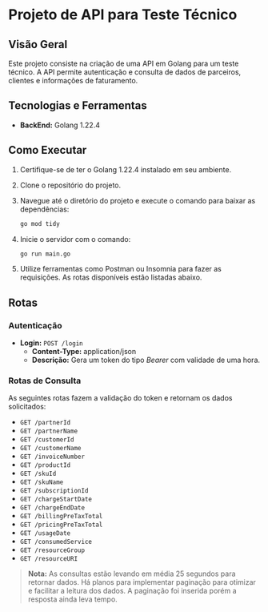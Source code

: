 # Projeto de API para Teste Técnico

## Visão Geral

Este projeto consiste na criação de uma API em Golang para um teste técnico. A API permite autenticação e consulta de dados de parceiros, clientes e informações de faturamento.

## Tecnologias e Ferramentas

- **BackEnd:** Golang 1.22.4

## Como Executar

1. Certifique-se de ter o Golang 1.22.4 instalado em seu ambiente.
2. Clone o repositório do projeto.
3. Navegue até o diretório do projeto e execute o comando para baixar as dependências:

   ```bash
   go mod tidy
   ```

4. Inicie o servidor com o comando:

   ```bash
   go run main.go
   ```

5. Utilize ferramentas como Postman ou Insomnia para fazer as requisições. As rotas disponíveis estão listadas abaixo.

## Rotas

### Autenticação

- **Login:** `POST /login`
  - **Content-Type:** application/json
  - **Descrição:** Gera um token do tipo _Bearer_ com validade de uma hora.

### Rotas de Consulta

As seguintes rotas fazem a validação do token e retornam os dados solicitados:

- `GET /partnerId`
- `GET /partnerName`
- `GET /customerId`
- `GET /customerName`
- `GET /invoiceNumber`
- `GET /productId`
- `GET /skuId`
- `GET /skuName`
- `GET /subscriptionId`
- `GET /chargeStartDate`
- `GET /chargeEndDate`
- `GET /billingPreTaxTotal`
- `GET /pricingPreTaxTotal`
- `GET /usageDate`
- `GET /consumedService`
- `GET /resourceGroup`
- `GET /resourceURI`

> **Nota:** As consultas estão levando em média 25 segundos para retornar dados. Há planos para implementar paginação para otimizar e facilitar a leitura dos dados.
> A paginação foi inserida porém a resposta ainda leva tempo.
